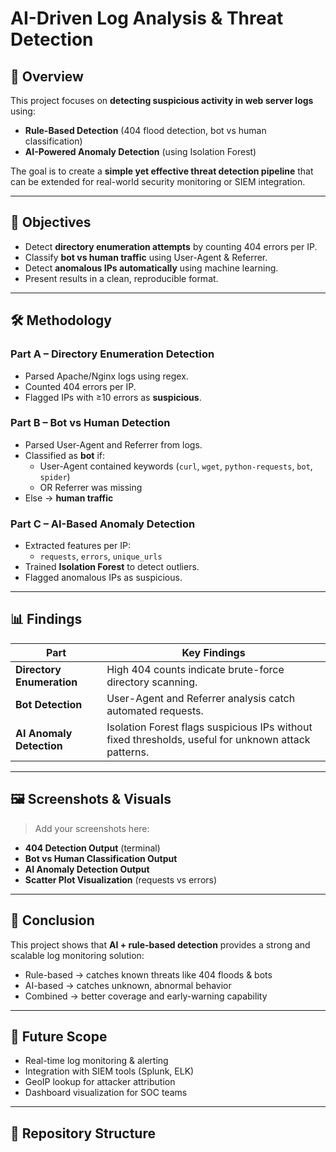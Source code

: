 # AI-Driven Log Analysis & Threat Detection

## 📌 Overview
This project focuses on **detecting suspicious activity in web server logs** using:
- **Rule-Based Detection** (404 flood detection, bot vs human classification)
- **AI-Powered Anomaly Detection** (using Isolation Forest)

The goal is to create a **simple yet effective threat detection pipeline** that can be extended for real-world security monitoring or SIEM integration.

---

## 🎯 Objectives
- Detect **directory enumeration attempts** by counting 404 errors per IP.
- Classify **bot vs human traffic** using User-Agent & Referrer.
- Detect **anomalous IPs automatically** using machine learning.
- Present results in a clean, reproducible format.

---

## 🛠 Methodology

### Part A – Directory Enumeration Detection
- Parsed Apache/Nginx logs using regex.
- Counted 404 errors per IP.
- Flagged IPs with ≥10 errors as **suspicious**.

### Part B – Bot vs Human Detection
- Parsed User-Agent and Referrer from logs.
- Classified as **bot** if:
  - User-Agent contained keywords (`curl`, `wget`, `python-requests`, `bot`, `spider`)
  - OR Referrer was missing
- Else → **human traffic**

### Part C – AI-Based Anomaly Detection
- Extracted features per IP:
  - `requests`, `errors`, `unique_urls`
- Trained **Isolation Forest** to detect outliers.
- Flagged anomalous IPs as suspicious.

---

## 📊 Findings

| Part | Key Findings |
|------|--------------|
| **Directory Enumeration** | High 404 counts indicate brute-force directory scanning. |
| **Bot Detection** | User-Agent and Referrer analysis catch automated requests. |
| **AI Anomaly Detection** | Isolation Forest flags suspicious IPs without fixed thresholds, useful for unknown attack patterns. |

---

## 🖼️ Screenshots & Visuals
> Add your screenshots here:
- **404 Detection Output** (terminal)
- **Bot vs Human Classification Output**
- **AI Anomaly Detection Output**
- **Scatter Plot Visualization** (requests vs errors)

---

## 📌 Conclusion
This project shows that **AI + rule-based detection** provides a strong and scalable log monitoring solution:
- Rule-based → catches known threats like 404 floods & bots
- AI-based → catches unknown, abnormal behavior
- Combined → better coverage and early-warning capability

---

## 🚀 Future Scope
- Real-time log monitoring & alerting
- Integration with SIEM tools (Splunk, ELK)
- GeoIP lookup for attacker attribution
- Dashboard visualization for SOC teams

---

## 📂 Repository Structure

